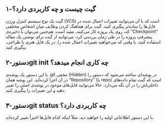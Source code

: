 ## ۱-گیت چیست و چه کاربردی دارد؟
گیت یک نوع سیستم کنترل ورژن (VCS) است که با آن می‌توانید تغییرات اعمال شده در فایل‌ها را ساده‌تر پیگیری کنید.
گیت برای هماهنگ کردن وظایف میانِ اشخاصِ مختلفی که، روی یک پروژه کار می‌کنند، مفید است. هم‌چنین می‌توان با ذخیره‌ی “Checkpoint” پیشرفتِ پروژه را در طی زمان بررسی کرد. می‌توانید از گیت برای نوشتن یک مقاله استفاده کنید، یا وقتی که می‌خواهید تغییراتِ اعمال شده را، در یک فایل هنری یا طراحی، پیگیری کنید.

## ۲-دستورgit init چه کاری انجام میدهد؟ 
با این دستور یک پوشه‌ی .git مخفی (Hidden) در پوشه‌ای ساخته می‌شود که دستور را در آن اجرا کرده‌اید. این پوشه همان “Repository” (یا repo) است که گیت تمام داده‌های داخلی‌اش را در آن نگه می‌دارد. حالا می‌توانید فایل‌های موجود در پوشه‌ی اصلی را تغییر دهید و این تغییرات را پیگیری کنید.

## ۳-دستورgit status چه کاربردی دارد؟
با این دستور اطلاعاتی اولیه را خواهید دید. مثلاً اینکه کدام فایل‌ها اخیراً تغییر کرده‌اند.

